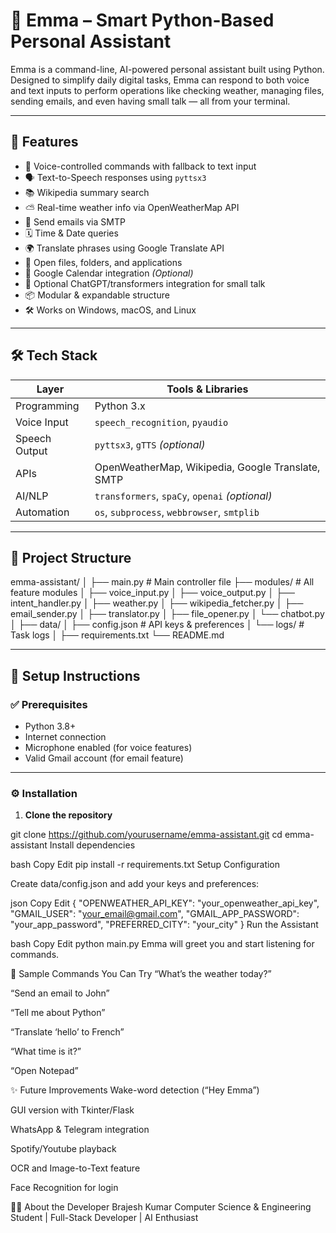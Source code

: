 # 🤖 Emma – Smart Python-Based Personal Assistant

Emma is a command-line, AI-powered personal assistant built using Python. Designed to simplify daily digital tasks, Emma can respond to both voice and text inputs to perform operations like checking weather, managing files, sending emails, and even having small talk — all from your terminal.

---

## 🚀 Features

- 🎤 Voice-controlled commands with fallback to text input
- 🗣️ Text-to-Speech responses using `pyttsx3`
- 📚 Wikipedia summary search
- ⛅ Real-time weather info via OpenWeatherMap API
- 📧 Send emails via SMTP
- 🗓️ Time & Date queries
- 🌍 Translate phrases using Google Translate API
- 📁 Open files, folders, and applications
- 📅 Google Calendar integration *(Optional)*
- 💬 Optional ChatGPT/transformers integration for small talk
- 📦 Modular & expandable structure
- 🛠️ Works on Windows, macOS, and Linux

---

## 🛠️ Tech Stack

| Layer         | Tools & Libraries                                   |
|---------------|------------------------------------------------------|
| Programming   | Python 3.x                                           |
| Voice Input   | `speech_recognition`, `pyaudio`                      |
| Speech Output | `pyttsx3`, `gTTS` *(optional)*                       |
| APIs          | OpenWeatherMap, Wikipedia, Google Translate, SMTP    |
| AI/NLP        | `transformers`, `spaCy`, `openai` *(optional)*       |
| Automation    | `os`, `subprocess`, `webbrowser`, `smtplib`          |

---

## 📁 Project Structure

emma-assistant/
│
├── main.py # Main controller file
├── modules/ # All feature modules
│ ├── voice_input.py
│ ├── voice_output.py
│ ├── intent_handler.py
│ ├── weather.py
│ ├── wikipedia_fetcher.py
│ ├── email_sender.py
│ ├── translator.py
│ ├── file_opener.py
│ └── chatbot.py
│
├── data/
│ ├── config.json # API keys & preferences
│ └── logs/ # Task logs
│
├── requirements.txt
└── README.md

---

## 🧪 Setup Instructions

### ✅ Prerequisites

- Python 3.8+
- Internet connection
- Microphone enabled (for voice features)
- Valid Gmail account (for email feature)

---

### ⚙️ Installation

1. **Clone the repository**

git clone https://github.com/yourusername/emma-assistant.git
cd emma-assistant
Install dependencies

bash
Copy
Edit
pip install -r requirements.txt
Setup Configuration

Create data/config.json and add your keys and preferences:

json
Copy
Edit
{
  "OPENWEATHER_API_KEY": "your_openweather_api_key",
  "GMAIL_USER": "your_email@gmail.com",
  "GMAIL_APP_PASSWORD": "your_app_password",
  "PREFERRED_CITY": "your_city"
}
Run the Assistant

bash
Copy
Edit
python main.py
Emma will greet you and start listening for commands.

🎯 Sample Commands You Can Try
“What’s the weather today?”

“Send an email to John”

“Tell me about Python”

“Translate ‘hello’ to French”

“What time is it?”

“Open Notepad”

✨ Future Improvements
Wake-word detection (“Hey Emma”)

GUI version with Tkinter/Flask

WhatsApp & Telegram integration

Spotify/Youtube playback

OCR and Image-to-Text feature

Face Recognition for login



👨‍💻 About the Developer
Brajesh Kumar
Computer Science & Engineering Student | Full-Stack Developer | AI Enthusiast
